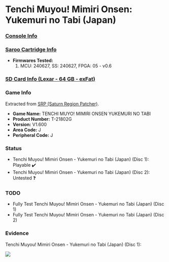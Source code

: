 # Tenchi Muyou! Mimiri Onsen: Yukemuri no Tabi (Japan)

### [Console Info](../../../../Info/Consoles/VA13/README.md)

### [Saroo Cartridge Info](../../../../Info/Cartridges/RetroGameParadiseStore/1.32F/README.md)

- <b>Firmwares Tested:</b>
  1. MCU: 240627, SS: 240627, FPGA: 05 - v0.6

### [SD Card Info (Lexar - 64 GB - exFat)](../../../../Info/SdCards/Lexar/64GB/exfat/README.md)

### Game Info

Extracted from [SRP (Saturn Region Patcher)](https://segaxtreme.net/resources/saturn-region-patcher.81/download).

- <b>Game Name:</b> TENCHI MUYO! MIMIRI ONSEN YUKEMURI NO TABI
- <b>Product Number:</b> T-21802G
- <b>Version:</b> V1.600
- <b>Area Code:</b> J
- <b>Peripheral Code:</b> J

### Status

- Tenchi Muyou! Mimiri Onsen - Yukemuri no Tabi (Japan) (Disc 1): Playable :heavy_check_mark:
- Tenchi Muyou! Mimiri Onsen - Yukemuri no Tabi (Japan) (Disc 2): Untested :question:

### TODO

- Fully Test Tenchi Muyou! Mimiri Onsen - Yukemuri no Tabi (Japan) (Disc 1)
- Fully Test Tenchi Muyou! Mimiri Onsen - Yukemuri no Tabi (Japan) (Disc 2)

### Evidence

Tenchi Muyou! Mimiri Onsen - Yukemuri no Tabi (Japan) (Disc 1):

[![](https://img.youtube.com/vi/fiGyEfxMm1E/0.jpg)](https://www.youtube.com/watch?v=fiGyEfxMm1E)
